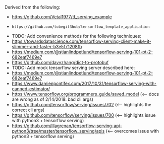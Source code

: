 Derived from the following:
* https://github.com/Vetal1977/tf_serving_example
*     https://github.com/tobegit3hub/tensorflow_template_application
* TODO:  Add convenience methods for the following techniques:
*   https://towardsdatascience.com/tensorflow-serving-client-make-it-slimmer-and-faster-b3e5f71208fb
*   https://medium.com/@stianlindpetlund/tensorflow-serving-101-pt-2-682eaf7469e7
*   https://github.com/davyzhang/dict-to-protobuf
* TODO:  Add mock tensorflow serving server described here:
*    https://medium.com/@stianlindpetlund/tensorflow-serving-101-pt-2-682eaf7469e7
* https://www.damienpontifex.com/2017/10/31/tensorflow-serving-with-canned-estimator/
* https://www.tensorflow.org/programmers_guide/saved_model (<-- docs are wrong as of 2/14/2018.  bad cli args)
* https://github.com/tensorflow/serving/issues/702 (<-- highlights the correct cli args)
* https://github.com/tensorflow/serving/issues/700 (<-- highlights issue with python3 + tensorflow serving)
* https://github.com/illagrenan/tensorflow-serving-api-python3/tree/master/tensorflow_serving/apis (<-- overcomes issue with python3 + tensorflow serving)
